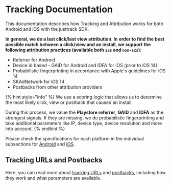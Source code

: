 # Tracking Documentation

This documentation describes how Tracking and Attribution works for both Android and iOS with the justtrack SDK.&#x20;

**In general, we do a last click/last view attribution. In order to find the best possible match between a click/view and an install, we support the following attribution practices (available both `s2s` and `non-s2s`):**

* Referrer for Android&#x20;
* Device id based - GAID for Android and IDFA for iOS (prior to iOS 14)&#x20;
* Probabilistic fingerprinting in accordance with Apple's guidelines for iOS 14&#x20;
* SKAdNetwork for iOS 14&#x20;
* Postbacks from other attribution providers

{% hint style="info" %}
We use a scoring logic that allows us to determine the most likely click, view or postback that caused an install.&#x20;

During this process, we value the **Playstore referrer**, **GAID** and **IDFA** as the strongest signals. If they are missing, we do probabilistic fingerprinting and take additional parameters like IP, device type, device resolution and more into account.
{% endhint %}

Please check the specifications for each platform in the individual subsections for [Android](android.md) and [iOS](skadnetwork-for-ios.md).

## Tracking URLs and Postbacks

Here, you can read more about [tracking URLs](broken-reference) and [postbacks](broken-reference), including how they work and what parameters are available.
